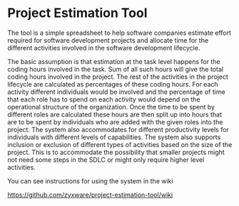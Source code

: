 Project Estimation Tool
=======================

The tool is a simple spreadsheet to help software companies estimate effort required for software development projects and allocate time for the different activities involved in the software development lifecycle.

The basic assumption is that estimation at the task level happens for the coding hours involved in the task. Sum of all such hours will give the total coding hours involved in the project. The rest of the activities in the project lifecycle are calculated as percentages of these coding hours. For each activity different individuals would be involved and the percentage of time that each role has to spend on each activity would depend on the operational structure of the organization. Once the time to be spent by different roles are calculated these hours are then split up into hours that are to be spent by individuals who are added with the given roles into the project. The system also accommodates for different productivity levels for individuals with different levels of capabilities. The system also supports inclusion or exclusion of different types of activities based on the size of the project. This is to accommodate the possibility that smaller projects might not need some steps in the SDLC or might only require higher level activities. 

You can see instructions for using the system in the wiki

https://github.com/zyxware/project-estimation-tool/wiki
